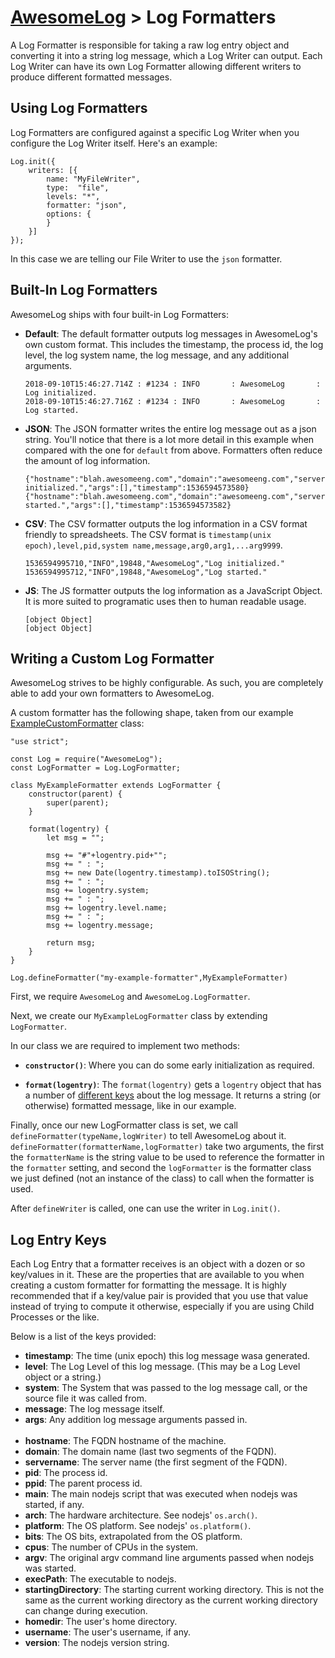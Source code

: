 # [AwesomeLog](../README.md) > Log Formatters

A Log Formatter is responsible for taking a raw log entry object and converting it into a string log message, which a Log Writer can output.  Each Log Writer can have its own Log Formatter allowing different writers to produce different formatted messages.

## Using Log Formatters

Log Formatters are configured against a specific Log Writer when you configure the Log Writer itself.  Here's an example:

```
Log.init({
	writers: [{
		name: "MyFileWriter",
		type:  "file",
		levels: "*",
		formatter: "json",
		options: {
		}
	}]
});
```

In this case we are telling our File Writer to use the `json` formatter.

## Built-In Log Formatters

AwesomeLog ships with four built-in Log Formatters:

 - **Default**: The default formatter outputs log messages in AwesomeLog's own custom format.  This includes the timestamp, the process id, the log level, the log system name, the log message, and any additional arguments.

	```
	2018-09-10T15:46:27.714Z : #1234 : INFO       : AwesomeLog       : Log initialized.
	2018-09-10T15:46:27.716Z : #1234 : INFO       : AwesomeLog       : Log started.
	```

 - **JSON**: The JSON formatter writes the entire log message out as a json string. You'll notice that there is a lot more detail in this example when compared with the one for `default` from above. Formatters often reduce the amount of log information.

	```
	{"hostname":"blah.awesomeeng.com","domain":"awesomeeng.com","servername":"blah","pid":1234,"ppid":5678,"main":"/code/project","arch":"x64","platform":"linux","bits":64,"cpus":8,"argv":"","execPath":"node","startingDirectory":"/code/project","homedir":"/home/blah","username":"blah","version":"v10.9.0","level":"INFO","system":"AwesomeLog","message":"Log initialized.","args":[],"timestamp":1536594573580}
	{"hostname":"blah.awesomeeng.com","domain":"awesomeeng.com","servername":"blah","pid":1234,"ppid":5678,"main":"/code/project","arch":"x64","platform":"linux","bits":64,"cpus":8,"argv":"","execPath":"node","startingDirectory":"/code/project","homedir":"/home/blah","username":"blah","version":"v10.9.0","level":"INFO","system":"AwesomeLog","message":"Log started.","args":[],"timestamp":1536594573582}
	```

 - **CSV**: The CSV formatter outputs the log information in a CSV format friendly to spreadsheets. The CSV format is `timestamp(unix epoch),level,pid,system name,message,arg0,arg1,...arg9999`.

 	```
	1536594995710,"INFO",19848,"AwesomeLog","Log initialized."
	1536594995712,"INFO",19848,"AwesomeLog","Log started."
	```

 - **JS**: The JS formatter outputs the log information as a JavaScript Object. It is more suited to programatic uses then to human readable usage.

	```
	[object Object]
	[object Object]
	```

## Writing a Custom Log Formatter

AwesomeLog strives to be highly configurable. As such, you are completely able to add your own formatters to AwesomeLog.

A custom formatter has the following shape, taken from our example [ExampleCustomFormatter](./examples/ExampleCustomFormatter) class:

```
"use strict";

const Log = require("AwesomeLog");
const LogFormatter = Log.LogFormatter;

class MyExampleFormatter extends LogFormatter {
	constructor(parent) {
		super(parent);
	}

	format(logentry) {
		let msg = "";

		msg += "#"+logentry.pid+"";
		msg += " : ";
		msg += new Date(logentry.timestamp).toISOString();
		msg += " : ";
		msg += logentry.system;
		msg += " : ";
		msg += logentry.level.name;
		msg += " : ";
		msg += logentry.message;

		return msg;
	}
}

Log.defineFormatter("my-example-formatter",MyExampleFormatter)
```

First, we require `AwesomeLog` and `AwesomeLog.LogFormatter`.

Next, we create our `MyExampleLogFormatter` class by extending `LogFormatter`.

In our class we are required to implement two methods:

 - **`constructor()`**: Where you can do some early initialization as required.

 - **`format(logentry)`**: The `format(logentry)` gets a `logentry` object that has a number of [different keys](#log-entry-keys) about the log message.  It returns a string (or otherwise) formatted message, like in our example.

 Finally, once our new LogFormatter class is set, we call `defineFormatter(typeName,logWriter)` to tell AwesomeLog about it.  `defineFormatter(formatterName,logFormatter)` take two arguments, the first the `formatterName` is the string value to be used to reference the formatter in the `formatter` setting, and second the `logFormatter` is the formatter class we just defined (not an instance of the class) to call when the formatter is used.

 After `defineWriter` is called, one can use the writer in `Log.init()`.

## Log Entry Keys

Each Log Entry that a formatter receives is an object with a dozen or so key/values in it. These are the properties that are available to you when creating a custom formatter for formatting the message. It is highly recommended that if a key/value pair is provided that you use that value instead of trying to compute it otherwise, especially if you are using Child Processes or the like.

Below is a list of the keys provided:

 - **timestamp**: The time (unix epoch) this log message wasa generated.
 - **level**: The Log Level of this log message. (This may be a Log Level object or a string.)
 - **system**: The System that was passed to the log message call, or the source file it was called from.
 - **message**: The log message itself.
 - **args**: Any addition log message arguments passed in.<br/><br/>
 - **hostname**: The FQDN hostname of the machine.
 - **domain**: The domain name (last two segments of the FQDN).
 - **servername**: The server name (the first segment of the FQDN).
 - **pid**: The process id.
 - **ppid**: The parent process id.
 - **main**: The main nodejs script that was executed when nodejs was started, if any.
 - **arch**: The hardware architecture. See nodejs' `os.arch()`.
 - **platform**: The OS platform. See nodejs' `os.platform()`.
 - **bits**: The OS bits, extrapolated from the OS platform.
 - **cpus**: The number of CPUs in the system.
 - **argv**: The original argv command line arguments passed when nodejs was started.
 - **execPath**: The executable to nodejs.
 - **startingDirectory**: The starting current working directory. This is not the same as the current working directory as the current working directory can change during execution.
 - **homedir**: The user's home directory.
 - **username**: The user's username, if any.
 - **version**: The nodejs version string.
